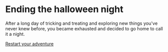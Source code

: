 # Ending the halloween night
After a long day of tricking and treating and exploring new things you've never knew before, you became exhausted
and decided to go home to call it a night.  

[Restart your adventure](../README.md)